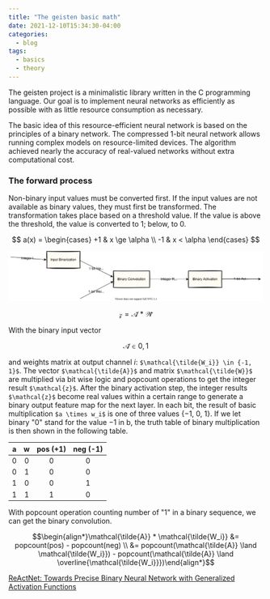 ```yaml
---
title: "The geisten basic math"
date: 2021-12-10T15:34:30-04:00
categories:
  - blog
tags:
  - basics
  - theory
---
```


<script src="https://polyfill.io/v3/polyfill.min.js?features=es6"></script>
<script id="MathJax-script" async src="https://cdn.jsdelivr.net/npm/mathjax@3/es5/tex-mml-chtml.js"></script>

The geisten project is a minimalistic library written in the C programming language. Our goal is to implement neural networks as efficiently as possible with as little resource consumption as necessary.

The basic idea of this resource-efficient neural network is based on the principles of a binary network. The compressed 1-bit neural network allows running complex models on resource-limited devices.
The algorithm achieved nearly the accuracy of real-valued networks without extra computational cost.

### The forward process

Non-binary input values must be converted first. If the input values are not available as binary values, they must first be transformed. The transformation takes place based on a threshold value. If the value is above the threshold, the value is converted to 1; below, to 0.

$$ a(x) = \begin{cases}  +1 &  x \ge \alpha \\ -1 & x < \alpha \end{cases} $$

![forward process](/forward_process.drawio.svg)

$$ \mathcal{z} = \mathcal{\tilde{A}} * \mathcal{\tilde{W}} $$

With the binary input vector

$$\mathcal{\tilde{A}} \in {0, 1}$$

and weights matrix at output channel _i_: `$\mathcal{\tilde{W_i}} \in {-1, 1}$`. The vector `$\mathcal{\tilde{A}}$` and matrix `$\mathcal{\tilde{W}}$` are multiplied via bit wise logic and popcount operations to get the integer result `$\mathcal{z}$`.  After the binary activation step, the integer results `$\mathcal{z}$` become real values within a certain range to generate a binary output feature map for the next layer.
In each bit, the result of basic multiplication `$a \times w_i$` is one of three values {−1, 0, 1}. If we let binary "0" stand for the value −1 in b, the truth table of binary multiplication is then shown in the following table.

| a        | w          | pos (+1)  | neg (-1) |
| ------------- |:-------------:| :-----:|:-----:|
| 0     | 0 | 0 |0 |
| 0     | 1 | 0 |0 |
| 1     | 0 | 0 |1 |
| 1     | 1 | 1 |0 |

With popcount operation counting number of "1" in a binary sequence, we can get the binary
convolution.

$$\begin{align*}\mathcal{\tilde{A}} * \mathcal{\tilde{W_i}} &= popcount(pos) - popcount(neg) \\
 &= popcount(\mathcal{\tilde{A}} \land  \mathcal{\tilde{W_i}}) - popcount(\mathcal{\tilde{A}} \land  \overline{\mathcal{\tilde{W_i}}})\end{align*}$$


[ReActNet: Towards Precise Binary Neural Network with Generalized Activation Functions](https://arxiv.org/pdf/2003.03488.pdf)
